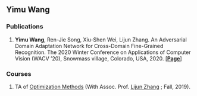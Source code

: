 ## Yimu Wang

### Publications

1. **Yimu Wang**, Ren-Jie Song, Xiu-Shen Wei, Lijun Zhang. An Adversarial Domain Adaptation Network for Cross-Domain Fine-Grained Recognition. The 2020 Winter Conference on Applications of Computer Vision (WACV ’20), Snowmass village, Colorado, USA, 2020. [[**Page**]](https://yimuwang96.github.io/DA-Retail/index.html)

### Courses

1. TA of [Optimization Methods](http://www.lamda.nju.edu.cn/chengq/course/optfall2019.html)  (With Assoc. Prof. [Lijun Zhang](https://cs.nju.edu.cn/zlj/) ; Fall, 2019).